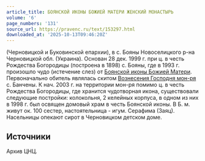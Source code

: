 ```yaml
---
article_title: БОЯНСКОЙ ИКОНЫ БОЖИЕЙ МАТЕРИ ЖЕНСКИЙ МОНАСТЫРЬ
volume: '6'
page_numbers: '131'
source_url: https://pravenc.ru/text/153297.html
downloaded_at: '2025-10-13T09:46:20Z'
---
```


(Черновицкой и Буковинской епархии), в с. Бояны Новоселицкого р-на Черновицкой обл. (Украина). Основан 28 дек. 1999 г. при ц. в честь Рождества Богородицы (построена в 1898) с. Бояны, где в 1993 г. произошло чудо (истечение слез) от [Боянской иконы Божией Матери](<https://pravenc.ru/text/Боянской иконы Божией Матери.html>). Первоначально обитель являлась скитом [Вознесения Господня мон-ря](<https://pravenc.ru/text/Вознесения Господня мон-ря.html>) с. Банчены. К нач. 2003 г. на территории мон-ря помимо ц. в честь Рождества Богородицы, где хранится чудотворная икона, существовали следующие постройки: колокольня, 2 келейных корпуса, в одном из них в 1998 г. был освящен домовый храм в честь Боянской иконы. В Б. м. живут ок. 100 сестер, настоятельница - игум. Серафима (Заяц). Насельницы опекают сирот в Черновицком детском доме.

## Источники

Архив ЦНЦ.
